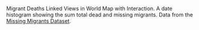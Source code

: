 Migrant Deaths Linked Views in World Map with Interaction.
A date histogram showing the sum total dead and missing migrants.
Data from the [Missing Migrants Dataset](https://gist.github.com/curran/a9656d711a8ad31d812b8f9963ac441c).